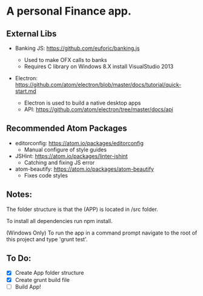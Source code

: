 # A personal Finance app.

## External Libs
* Banking JS: https://github.com/euforic/banking.js
  * Used to make OFX calls to banks
  * Requires C library on Windows 8.X install VisualStudio 2013

* Electron: https://github.com/atom/electron/blob/master/docs/tutorial/quick-start.md
  * Electron is used to build a native desktop apps
  * API: https://github.com/atom/electron/tree/master/docs/api

## Recommended Atom Packages
* editorconfig: https://atom.io/packages/editorconfig
  * Manual configure of style guides
* JSHint: https://atom.io/packages/linter-jshint
  * Catching and fixing JS error
* atom-beautify: https://atom.io/packages/atom-beautify
  * Fixes code styles


## Notes:
The folder structure is that the (APP) is located in /src folder.

To install all dependencies run npm install.

(Windows Only)
To run the app in a command prompt navigate to the root of this project and type 'grunt test'.

## To Do:
- [X] Create App folder structure
- [X] Create grunt build file
- [ ] Build App!
